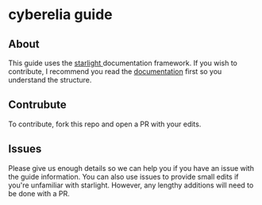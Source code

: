# cyberelia guide

## About

This guide uses the [starlight ](https://github.com/withastro/starlight) documentation framework. If you wish to contribute, I recommend you read the [documentation](https://starlight.astro.build/guides/pages/) first so you understand the structure.

## Contrubute

To contribute, fork this repo and open a PR with your edits.

## Issues

Please give us enough details so we can help you if you have an issue with the guide information. You can also use issues to provide small edits if you're unfamiliar with starlight. However, any lengthy additions will need to be done with a PR.
